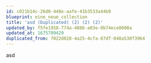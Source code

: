 ```yaml
---
id: c021b14c-26d0-448e-aafe-41b3533a44b0
blueprint: eine_neue_collection
title: 'asd (Duplicated) (2) (2) (2)'
updated_by: f5fe1958-774a-4886-a03e-0b74ece8600a
updated_at: 1675709429
duplicated_from: 7022d028-4a25-4cfa-87df-048a530f3964
---
```

asd